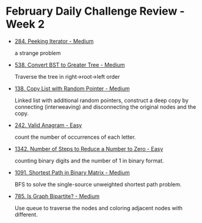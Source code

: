 # February Daily Challenge Review - Week 2

* [284. Peeking Iterator - Medium](./2021-02-08-Daily-Challenge.md)

  a strange problem

* [538. Convert BST to Greater Tree - Medium](./2021-02-09-Daily-Challenge.md)

  Traverse the tree in right->root->left order

* [138. Copy List with Random Pointer - Medium](./2021-02-10-Daily-Challenge.md)

  Linked list with additional random pointers, construct a deep copy by connecting (interweaving) and disconnecting the original nodes and the copy.

* [242. Valid Anagram - Easy](./2021-02-11-Daily-Challenge.md)

  count the number of occurrences of each letter.

* [1342. Number of Steps to Reduce a Number to Zero - Easy](./2021-02-12-Daily-Challenge.md)

  counting binary digits and the number of 1 in binary format.

* [1091. Shortest Path in Binary Matrix - Medium](./2021-02-13-Daily-Challenge.md)

  BFS to solve the single-source unweighted shortest path problem.
  
* [785. Is Graph Bipartite? - Medium](./2021-02-14-Daily-Challenge.md)

  Use queue to traverse the nodes and coloring adjacent nodes with different.